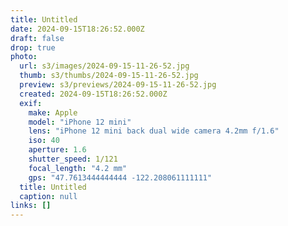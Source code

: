 ```yaml
---
title: Untitled
date: 2024-09-15T18:26:52.000Z
draft: false
drop: true
photo:
  url: s3/images/2024-09-15-11-26-52.jpg
  thumb: s3/thumbs/2024-09-15-11-26-52.jpg
  preview: s3/previews/2024-09-15-11-26-52.jpg
  created: 2024-09-15T18:26:52.000Z
  exif:
    make: Apple
    model: "iPhone 12 mini"
    lens: "iPhone 12 mini back dual wide camera 4.2mm f/1.6"
    iso: 40
    aperture: 1.6
    shutter_speed: 1/121
    focal_length: "4.2 mm"
    gps: "47.7613444444444 -122.208061111111"
  title: Untitled
  caption: null
links: []
---
```

